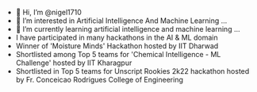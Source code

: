 - 👋 Hi, I’m @nigel1710
- 👀 I’m interested in Artificial Intelligence And Machine Learning ...
- 🌱 I’m currently learning artificial intelligence and machine learning ...
- I have participated in many hackathons in the AI & ML domain 
- Winner of 'Moisture Minds' Hackathon hosted by IIT Dharwad
- Shortlisted among Top 5 teams for 'Chemical Intelligence - ML Challenge' hosted by IIT Kharagpur
- Shortlisted in Top 5 teams for Unscript Rookies 2k22 hackathon hosted by Fr. Conceicao Rodrigues College of Engineering

<!---
nigel1710/nigel1710 is a ✨ special ✨ repository because its `README.md` (this file) appears on your GitHub profile.
You can click the Preview link to take a look at your changes.
--->

